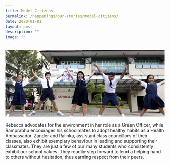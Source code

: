 ```yaml
---
title: Model Citizens
permalink: /happenings/our-stories/model-citizens/
date: 2020-01-01
layout: post
description: ""
image: ""
---
```

![](/images/ModelCitizen-min.jpg)

Rebecca advocates for the environment in her role as a Green Officer, while Ramprabhu encourages his schoolmates to adopt healthy habits as a Health Ambassador. Zander and Ralinka, assistant class councillors of their classes, also exhibit exemplary behaviour in leading and supporting their classmates. They are just a few of our many students who consistently exhibit our school values. They readily step forward to lend a helping hand to others without hesitation, thus earning respect from their peers.